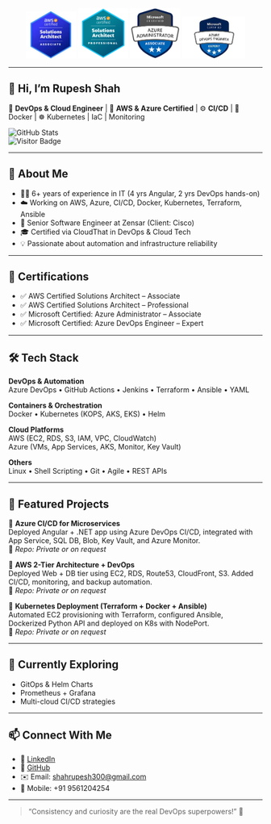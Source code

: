 <p align="center">
  <img src="https://github.com/rupesh94/rupesh-shah/blob/main/download.jpeg" width="100"/>
  <img src="https://github.com/rupesh94/rupesh-shah/blob/main/AWS%20SAP.png" width="100"/>
  <img src="https://github.com/rupesh94/rupesh-shah/blob/main/az%20104.png" width="100"/>
  <img src="https://github.com/rupesh94/rupesh-shah/blob/main/az%20400.jpeg" width="125"/>
</p>

---

## 👋 Hi, I’m Rupesh Shah  
🎯 **DevOps & Cloud Engineer** | 🧠 **AWS & Azure Certified** | ⚙️ **CI/CD** | 🐳 Docker | ☸️ Kubernetes | IaC | Monitoring

![GitHub Stats](https://github-readme-stats.vercel.app/api?username=rupesh94&show_icons=true&theme=radical)  
![Visitor Badge](https://komarev.com/ghpvc/?username=rupesh94&style=flat&color=blue)

---

## 💼 About Me
- 👨‍💻 6+ years of experience in IT (4 yrs Angular, 2 yrs DevOps hands-on)
- ☁️ Working on AWS, Azure, CI/CD, Docker, Kubernetes, Terraform, Ansible
- 🏢 Senior Software Engineer at Zensar (Client: Cisco)
- 🎓 Certified via CloudThat in DevOps & Cloud Tech
- 💡 Passionate about automation and infrastructure reliability

---

## 🧪 Certifications
- ✅ AWS Certified Solutions Architect – Associate  
- ✅ AWS Certified Solutions Architect – Professional  
- ✅ Microsoft Certified: Azure Administrator – Associate  
- ✅ Microsoft Certified: Azure DevOps Engineer – Expert

---

## 🛠️ Tech Stack

**DevOps & Automation**  
Azure DevOps • GitHub Actions • Jenkins • Terraform • Ansible • YAML

**Containers & Orchestration**  
Docker • Kubernetes (KOPS, AKS, EKS) • Helm

**Cloud Platforms**  
AWS (EC2, RDS, S3, IAM, VPC, CloudWatch)  
Azure (VMs, App Services, AKS, Monitor, Key Vault)

**Others**  
Linux • Shell Scripting • Git • Agile • REST APIs

---

## 📂 Featured Projects

🔹 **Azure CI/CD for Microservices**  
Deployed Angular + .NET app using Azure DevOps CI/CD, integrated with App Service, SQL DB, Blob, Key Vault, and Azure Monitor.  
📎 _Repo: Private or on request_

🔹 **AWS 2-Tier Architecture + DevOps**  
Deployed Web + DB tier using EC2, RDS, Route53, CloudFront, S3. Added CI/CD, monitoring, and backup automation.  
📎 _Repo: Private or on request_

🔹 **Kubernetes Deployment (Terraform + Docker + Ansible)**  
Automated EC2 provisioning with Terraform, configured Ansible, Dockerized Python API and deployed on K8s with NodePort.  
📎 _Repo: Private or on request_

---

## 🌱 Currently Exploring
- GitOps & Helm Charts  
- Prometheus + Grafana  
- Multi-cloud CI/CD strategies  

---

## 📫 Connect With Me
- 💼 [LinkedIn](https://www.linkedin.com/in/rupesh-devops)  
- 🐙 [GitHub](https://github.com/rupesh94)  
- ✉️ Email: shahrupesh300@gmail.com  
- 📱 Mobile: +91 9561204254  

---

> “Consistency and curiosity are the real DevOps superpowers!” 🚀
